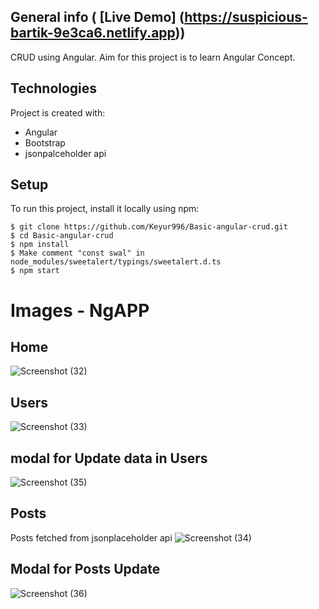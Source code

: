 ## General info ( [Live Demo] (https://suspicious-bartik-9e3ca6.netlify.app))
CRUD using Angular. Aim for this project is to learn Angular Concept.
	
## Technologies
Project is created with:
* Angular
* Bootstrap
* jsonpalceholder api  
	
## Setup
To run this project, install it locally using npm:

```
$ git clone https://github.com/Keyur996/Basic-angular-crud.git
$ cd Basic-angular-crud
$ npm install
$ Make comment "const swal" in node_modules/sweetalert/typings/sweetalert.d.ts
$ npm start
```

# Images - NgAPP

## Home 
![Screenshot (32)](https://user-images.githubusercontent.com/61685652/116522911-4ef30200-a8f3-11eb-98ca-b974de97ccc3.png)

## Users
![Screenshot (33)](https://user-images.githubusercontent.com/61685652/116522946-561a1000-a8f3-11eb-9066-450b1729a09f.png)

## modal for Update data in Users
![Screenshot (35)](https://user-images.githubusercontent.com/61685652/116523067-73e77500-a8f3-11eb-8462-fdcdca0b79bb.png)

## Posts 
Posts fetched from jsonplaceholder api 
![Screenshot (34)](https://user-images.githubusercontent.com/61685652/116522968-5dd9b480-a8f3-11eb-896b-53fb050ba038.png)

## Modal for Posts Update
![Screenshot (36)](https://user-images.githubusercontent.com/61685652/116523433-d9d3fc80-a8f3-11eb-82f3-8a83bfa88d84.png)



